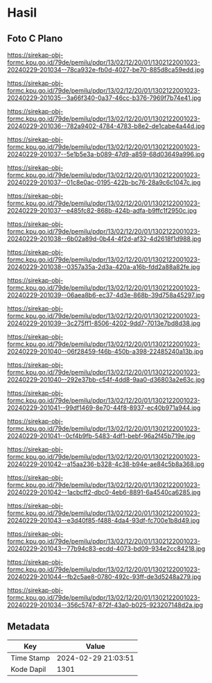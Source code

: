 # Hasil

## Foto C Plano

https://sirekap-obj-formc.kpu.go.id/79de/pemilu/pdpr/13/02/12/20/01/1302122001023-20240229-201034--78ca932e-fb0d-4027-be70-885d8ca59edd.jpg

https://sirekap-obj-formc.kpu.go.id/79de/pemilu/pdpr/13/02/12/20/01/1302122001023-20240229-201035--3a66f340-0a37-46cc-b376-7969f7b74e41.jpg

https://sirekap-obj-formc.kpu.go.id/79de/pemilu/pdpr/13/02/12/20/01/1302122001023-20240229-201036--782a9402-4784-4783-b8e2-de1cabe4a44d.jpg

https://sirekap-obj-formc.kpu.go.id/79de/pemilu/pdpr/13/02/12/20/01/1302122001023-20240229-201037--5e1b5e3a-b089-47d9-a859-68d03649a996.jpg

https://sirekap-obj-formc.kpu.go.id/79de/pemilu/pdpr/13/02/12/20/01/1302122001023-20240229-201037--01c8e0ac-0195-422b-bc76-28a9c6c1047c.jpg

https://sirekap-obj-formc.kpu.go.id/79de/pemilu/pdpr/13/02/12/20/01/1302122001023-20240229-201037--e485fc82-868b-424b-adfa-b9ffc1f2950c.jpg

https://sirekap-obj-formc.kpu.go.id/79de/pemilu/pdpr/13/02/12/20/01/1302122001023-20240229-201038--6b02a89d-0b44-4f2d-af32-4d2618f1d988.jpg

https://sirekap-obj-formc.kpu.go.id/79de/pemilu/pdpr/13/02/12/20/01/1302122001023-20240229-201038--0357a35a-2d3a-420a-a16b-fdd2a88a82fe.jpg

https://sirekap-obj-formc.kpu.go.id/79de/pemilu/pdpr/13/02/12/20/01/1302122001023-20240229-201039--06aea8b6-ec37-4d3e-868b-39d758a45297.jpg

https://sirekap-obj-formc.kpu.go.id/79de/pemilu/pdpr/13/02/12/20/01/1302122001023-20240229-201039--3c275ff1-8506-4202-9dd7-7013e7bd8d38.jpg

https://sirekap-obj-formc.kpu.go.id/79de/pemilu/pdpr/13/02/12/20/01/1302122001023-20240229-201040--06f28459-f46b-450b-a398-22485240a13b.jpg

https://sirekap-obj-formc.kpu.go.id/79de/pemilu/pdpr/13/02/12/20/01/1302122001023-20240229-201040--292e37bb-c54f-4dd8-9aa0-d36803a2e63c.jpg

https://sirekap-obj-formc.kpu.go.id/79de/pemilu/pdpr/13/02/12/20/01/1302122001023-20240229-201041--99df1469-8e70-44f8-8937-ec40b971a944.jpg

https://sirekap-obj-formc.kpu.go.id/79de/pemilu/pdpr/13/02/12/20/01/1302122001023-20240229-201041--0cf4b9fb-5483-4df1-bebf-96a2f45b719e.jpg

https://sirekap-obj-formc.kpu.go.id/79de/pemilu/pdpr/13/02/12/20/01/1302122001023-20240229-201042--a15aa236-b328-4c38-b94e-ae84c5b8a368.jpg

https://sirekap-obj-formc.kpu.go.id/79de/pemilu/pdpr/13/02/12/20/01/1302122001023-20240229-201042--1acbcff2-dbc0-4eb6-8891-6a4540ca6285.jpg

https://sirekap-obj-formc.kpu.go.id/79de/pemilu/pdpr/13/02/12/20/01/1302122001023-20240229-201043--e3d40f85-f488-4da4-93df-fc700e1b8d49.jpg

https://sirekap-obj-formc.kpu.go.id/79de/pemilu/pdpr/13/02/12/20/01/1302122001023-20240229-201043--77b94c83-ecdd-4073-bd09-934e2cc84218.jpg

https://sirekap-obj-formc.kpu.go.id/79de/pemilu/pdpr/13/02/12/20/01/1302122001023-20240229-201044--fb2c5ae8-0780-492c-93ff-de3d5248a279.jpg

https://sirekap-obj-formc.kpu.go.id/79de/pemilu/pdpr/13/02/12/20/01/1302122001023-20240229-201034--356c5747-872f-43a0-b025-923207148d2a.jpg


## Metadata

| Key        | Value               |
| ---------- | ------------------- |
| Time Stamp | 2024-02-29 21:03:51 |
| Kode Dapil | 1301                |



